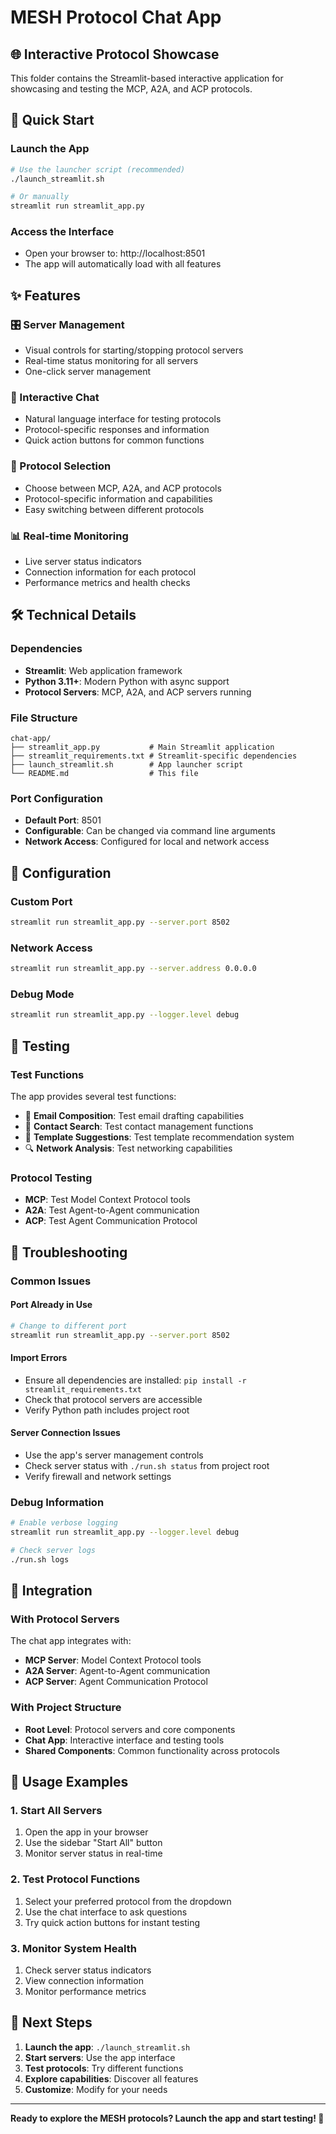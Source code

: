 # MESH Protocol Chat App

## 🌐 Interactive Protocol Showcase

This folder contains the Streamlit-based interactive application for showcasing and testing the MCP, A2A, and ACP protocols.

## 🚀 Quick Start

### **Launch the App**
```bash
# Use the launcher script (recommended)
./launch_streamlit.sh

# Or manually
streamlit run streamlit_app.py
```

### **Access the Interface**
- Open your browser to: http://localhost:8501
- The app will automatically load with all features

## ✨ Features

### **🎛️ Server Management**
- Visual controls for starting/stopping protocol servers
- Real-time status monitoring for all servers
- One-click server management

### **💬 Interactive Chat**
- Natural language interface for testing protocols
- Protocol-specific responses and information
- Quick action buttons for common functions

### **🔌 Protocol Selection**
- Choose between MCP, A2A, and ACP protocols
- Protocol-specific information and capabilities
- Easy switching between different protocols

### **📊 Real-time Monitoring**
- Live server status indicators
- Connection information for each protocol
- Performance metrics and health checks

## 🛠️ Technical Details

### **Dependencies**
- **Streamlit**: Web application framework
- **Python 3.11+**: Modern Python with async support
- **Protocol Servers**: MCP, A2A, and ACP servers running

### **File Structure**
```
chat-app/
├── streamlit_app.py           # Main Streamlit application
├── streamlit_requirements.txt # Streamlit-specific dependencies
├── launch_streamlit.sh        # App launcher script
└── README.md                  # This file
```

### **Port Configuration**
- **Default Port**: 8501
- **Configurable**: Can be changed via command line arguments
- **Network Access**: Configured for local and network access

## 🔧 Configuration

### **Custom Port**
```bash
streamlit run streamlit_app.py --server.port 8502
```

### **Network Access**
```bash
streamlit run streamlit_app.py --server.address 0.0.0.0
```

### **Debug Mode**
```bash
streamlit run streamlit_app.py --logger.level debug
```

## 🧪 Testing

### **Test Functions**
The app provides several test functions:
- 📧 **Email Composition**: Test email drafting capabilities
- 👥 **Contact Search**: Test contact management functions
- 📝 **Template Suggestions**: Test template recommendation system
- 🔍 **Network Analysis**: Test networking capabilities

### **Protocol Testing**
- **MCP**: Test Model Context Protocol tools
- **A2A**: Test Agent-to-Agent communication
- **ACP**: Test Agent Communication Protocol

## 🚨 Troubleshooting

### **Common Issues**

#### **Port Already in Use**
```bash
# Change to different port
streamlit run streamlit_app.py --server.port 8502
```

#### **Import Errors**
- Ensure all dependencies are installed: `pip install -r streamlit_requirements.txt`
- Check that protocol servers are accessible
- Verify Python path includes project root

#### **Server Connection Issues**
- Use the app's server management controls
- Check server status with `./run.sh status` from project root
- Verify firewall and network settings

### **Debug Information**
```bash
# Enable verbose logging
streamlit run streamlit_app.py --logger.level debug

# Check server logs
./run.sh logs
```

## 🔗 Integration

### **With Protocol Servers**
The chat app integrates with:
- **MCP Server**: Model Context Protocol tools
- **A2A Server**: Agent-to-Agent communication
- **ACP Server**: Agent Communication Protocol

### **With Project Structure**
- **Root Level**: Protocol servers and core components
- **Chat App**: Interactive interface and testing tools
- **Shared Components**: Common functionality across protocols

## 📱 Usage Examples

### **1. Start All Servers**
1. Open the app in your browser
2. Use the sidebar "Start All" button
3. Monitor server status in real-time

### **2. Test Protocol Functions**
1. Select your preferred protocol from the dropdown
2. Use the chat interface to ask questions
3. Try quick action buttons for instant testing

### **3. Monitor System Health**
1. Check server status indicators
2. View connection information
3. Monitor performance metrics

## 🎯 Next Steps

1. **Launch the app**: `./launch_streamlit.sh`
2. **Start servers**: Use the app interface
3. **Test protocols**: Try different functions
4. **Explore capabilities**: Discover all features
5. **Customize**: Modify for your needs

---

**Ready to explore the MESH protocols? Launch the app and start testing! 🚀**

